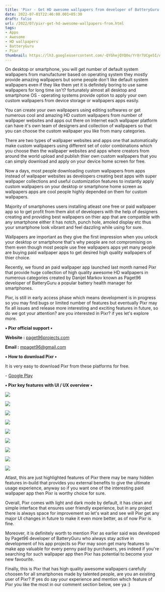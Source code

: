 ```yaml
---
title: 'Pixr - Get HD awesome wallpapers from developer of BatteryGuru.'
date: 2022-07-01T22:46:00.001+05:30
draft: false
url: /2022/07/pixr-get-hd-awesome-wallpapers-from.html
tags: 
- Apps
- Awesome
- HD wallpapers
- BatteryGuru
- Pixr
thumbnail: https://lh3.googleusercontent.com/-QYGhejQYQ0o/Yr8r7UCge5I/AAAAAAAAMOQ/ThnYfyLmow4bTHgBU4aqLQpsGF3MdjoNQCNcBGAsYHQ/s1600/1656695786298385-0.png
---
```


  

On desktop or smartphone, you will get number of default system wallpapers from manufacturer based on operating system they mostly provide amazing wallpapers but some people don't like default system wallpapers even if they like them yet it is definitely boring to use same wallpapers for long time isn't? fortunately almost all desktop and smartphone OS - operating systems provide option to apply your own custom wallpapers from device storage or wallpapers apps easily.

  

You can create your own wallpapers using editing softwares or get numerous cool and amazing HD custom wallpapers from number of wallpaper websites and apps out there on Internet each wallpaper platform can have it's own team of designers and collection of wallpapers so that you can choose the custom wallpaper you like from many categories.

  

There are two types of wallpaper websites and apps one that automatically make custom wallpapers using different set of color combinations which you choose then the wallpaper websites and apps where creators from around the world upload and publish thier own custom wallpapers that you can simply download and apply on your device home screen for free.

  

Now a days, most people downloading custom wallpapers from apps instead of wallpaper websites as developers creating best apps with super wallpaper collections and useful customization features to instantly apply custom wallpapers on your desktop or smartphone home screen as wallpapers apps are cool people highly depended on them for custom wallpapers.

  

Majority of smartphones users installing atleast one free or paid wallpaper app so to get profit from them alot of developers with the help of designers creating and providing best wallpapers on thier app that are compatible with any smartphone either it has notch, punch hole, amoled display etc thus your smartphone look vibrant and feel dazzling while using for sure.

  

Wallpapers are important as they give the first impression when you unlock your desktop or smartphone that's why people are not compromising on them even though most people use free wallpapers apps yet many people are buying paid wallpaper apps to get desired high quality wallpapers of thier choice.

  

Recently, we found an paid wallpaper app launched last month named Pixr that provide huge collection of high quality awesome HD wallpapers in numerous categories created by Danijel Markov known as Paget96 developer of BatteryGuru a popular battery health manager for smartphones.

  

Pixr, is still in early access phase which means development is in progress so you may find bugs or limited number of features but eventually Pixr may fix all issues and release more interesting and exciting features in future, so do we got your attention? are you interested in Pixr? if yes let's explore more.

**• Pixr official support •**

**Website :** [paget96projects.com](http://paget96projects.com)

**Email :** [mpaget96@gmail.com](mailto:mpaget96@gmail.com)

**• How to download Pixr •**

It is very easy to download Pixr from these platforms for free.

  

\- [Google Play](https://play.google.com/store/apps/details?id=com.paget96.pixr)

**• Pixr key features with UI / UX overview •**

 **![](https://lh3.googleusercontent.com/-IO3irKEy6PI/Yr8r6e0jUNI/AAAAAAAAMOM/MGwluRGwWyMwKv6zklczFBx81c5svtG5ACNcBGAsYHQ/s1600/1656695781518910-1.png)** 

 **![](https://lh3.googleusercontent.com/-ILYr1DJ15WU/Yr8r5S3H5tI/AAAAAAAAMOI/JzDpdrPcdj8kfOP38mBvWpChDAlTOLZ8wCNcBGAsYHQ/s1600/1656695777565532-2.png)** 

 **![](https://lh3.googleusercontent.com/-Pfe69R0j4E0/Yr8r4TnRFTI/AAAAAAAAMOE/qNRzTu5AVT0r39_UO5CdoZwFvJaw207tACNcBGAsYHQ/s1600/1656695773447117-3.png)** 

 **![](https://lh3.googleusercontent.com/-_QVkhVBfC64/Yr8r3RrJzhI/AAAAAAAAMOA/-toZwzZhB3QBf0_j-YGuM7bDVi_Y7dSiACNcBGAsYHQ/s1600/1656695769400160-4.png)** 

 **![](https://lh3.googleusercontent.com/--JCL5iaicvw/Yr8r2VAniLI/AAAAAAAAMN8/CXmpZAmR8G4-higzrOgPLrn7IY8x826AACNcBGAsYHQ/s1600/1656695765748216-5.png)** 

 **![](https://lh3.googleusercontent.com/-usmvG4-JA7Q/Yr8r1T5LNZI/AAAAAAAAMN4/OCHksGtMRP8hcoO5cfxPYMMhp3SNOqTlwCNcBGAsYHQ/s1600/1656695753603757-6.png)** 

 **![](https://lh3.googleusercontent.com/-wl3RxPRgdj0/Yr8ryc8BDYI/AAAAAAAAMN0/W4RWMW5eM5QzmqbGel00yLL-yMMMk598QCNcBGAsYHQ/s1600/1656695749276219-7.png)** 

 **![](https://lh3.googleusercontent.com/-88N1BTaawBg/Yr8rxFj9_WI/AAAAAAAAMNw/pplGJaPYR-4kfm-1QIjM897iD45AidFMwCNcBGAsYHQ/s1600/1656695744659989-8.png)** 

 **![](https://lh3.googleusercontent.com/-OJ8LyDUnO3o/Yr8rwAR3boI/AAAAAAAAMNs/QdXnSCarEgE05BG523SrFyWqenVgbXNLACNcBGAsYHQ/s1600/1656695740075340-9.png)** 

Atlast, this are just highlighted features of Pixr there may be many hidden features in-build that provides you external benefits to give the ultimate usage experience, anyway so if you want one of the interesting paid wallpaper app then Pixr is worthy choice for sure.

  

Overall, Pixr comes with light and dark mode by default, it has clean and simple interface that ensures user friendly experience, but in any project there is always space for improvement so let's wait and see will Pixr get any major UI changes in future to make it even more better, as of now Pixr is fine.

  

Moreover, it is definitely worth to mention Pixr as earlier said was developed by Paget96 developer of BatteryGuru who always stay active in development of his app projects so Pixr may soon get many features to make app valuable for every penny paid by purchasers, yes indeed if you're searching for such wallpaper app then Pixr has potential to become your new favourite.

  

Finally, this is Pixr that has high quality awesome wallpapers carefully choosen for all smartphones made by talented people, are you an existing user of Pixr? If yes do say your experience and mention which feature of Pixr you like the most in our comment section below, see ya :)